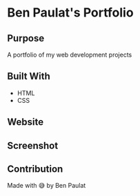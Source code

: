 # Ben Paulat's Portfolio

## Purpose
A portfolio of my web development projects

## Built With
* HTML
* CSS

## Website


## Screenshot


## Contribution
Made with 😅 by Ben Paulat